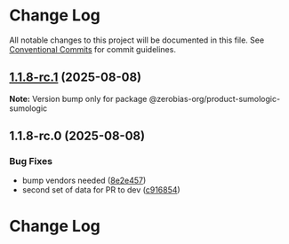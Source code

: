 # Change Log

All notable changes to this project will be documented in this file.
See [Conventional Commits](https://conventionalcommits.org) for commit guidelines.

## [1.1.8-rc.1](https://github.com/zerobias-org/product/compare/@zerobias-org/product-sumologic-sumologic@1.1.8-rc.0...@zerobias-org/product-sumologic-sumologic@1.1.8-rc.1) (2025-08-08)

**Note:** Version bump only for package @zerobias-org/product-sumologic-sumologic





## 1.1.8-rc.0 (2025-08-08)


### Bug Fixes

* bump vendors needed ([8e2e457](https://github.com/zerobias-org/product/commit/8e2e457e0b5d7141a05e8f2c178bc2854f2b7178))
* second set of data for PR to dev ([c916854](https://github.com/zerobias-org/product/commit/c916854bcf229b1c2042ffdea18472d66a061aaf))





# Change Log
